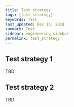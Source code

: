 ```yaml
---
title: Test strategy
tags: [test_strategy]
keywords: Test
last_updated: Dec 15, 2018
summary: Test
sidebar: engineering_sidebar
permalink: test_strategy
---
```

## Test strategy 1
TBD

## Test strategy 2
TBD
